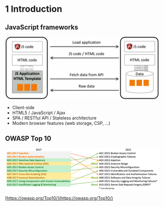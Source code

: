 # 1 Introduction

## JavaScript frameworks

![js-intro](../assets/js-intro.png)

- Client-side
- HTML5 / JavaScript / Ajax
- SPA / RESTful API / Stateless architecture
- Modern browser features (web storage, CSP, ...)

## OWASP Top 10

![owasptop10](../assets/owasptop2021.png)

[https://owasp.org/Top10/](https://owasp.org/Top10/)